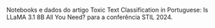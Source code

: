 Notebooks e dados do artigo Toxic Text Classification in Portuguese: Is LLaMA 3.1 8B All You Need? para a conferência STIL 2024.
